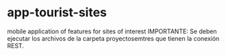# app-tourist-sites
mobile application of features for sites of interest
IMPORTANTE: Se deben ejecutar los archivos de la carpeta proyectosemtres que tienen la conexión REST.
